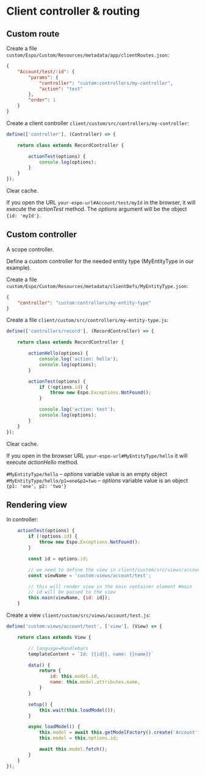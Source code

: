# Client controller & routing

## Custom route

Create a file `custom/Espo/Custom/Resources/metadata/app/clientRoutes.json`:

```json
{
    "Account/test/:id": {
        "params": {
            "controller": "custom:controllers/my-controller",
            "action": "test"
        },
        "order": 1
    }
}
```

Create a client controller `client/custom/src/controllers/my-controller`:

```js
define(['controller'], (Controller) => {

    return class extends RecordController {

        actionTest(options) {
            console.log(options);
        }
    }
});
```

Clear cache.

If you open the URL `your-espo-url#Account/test/myId`  in the browser, it will execute the *actionTest* method. The *options* argument will be the object `{id: 'myId'}`.

## Custom controller

A scope controller.

Define a custom controller for the needed entity type (MyEntityType in our example).

Create a file `custom/Espo/Custom/Resources/metadata/clientDefs/MyEntityType.json`:

```json
{
    "controller": "custom:controllers/my-entity-type"
}
```

Create a file `client/custom/src/controllers/my-entity-type.js`:

```js
define(['controllers/record'], (RecordController) => {

    return class extends RecordController {

        actionHello(options) {
            console.log('action: hello');
            console.log(options);
        }

        actionTest(options) {
            if (!options.id) {
                throw new Espo.Exceptions.NotFound();
            }

            console.log('action: test');
            console.log(options);
        }
    }
});
```

Clear cache.

If you open in the browser URL `your-espo-url#MyEntityType/hello` it will execute *actionHello* method.

`#MyEntityType/hello` – *options* variable value is an empty object
`#MyEntityType/hello/p1=one&p2=two` – *options* variable value is an object `{p1: 'one', p2: 'two'}`

## Rendering view

In controller:
```js
    actionTest(options) {
        if (!options.id) {
            throw new Espo.Exceptions.NotFound();
        }

        const id = options.id;

        // we need to define the view in client/custom/src/views/account/test.js
        const viewName = 'custom:views/account/test'; 

        // this will render view in the main container element #main
        // id will be passed to the view
        this.main(viewName, {id: id});
    }
```

Create a view `client/custom/src/views/account/test.js`:

```js
define('custom:views/account/test', ['view'], (View) => {

    return class extends View {

        // language=Handlebars
        templateContent = `Id: {{id}}, name: {{name}}`

        data() {
            return {
                id: this.model.id,
                name: this.model.attributes.name,
            }
        }

        setup() {
            this.wait(this.loadModel());
        }

        async loadModel() {
            this.model = await this.getModelFactory().create('Account');
            this.model = this.options.id;

            await this.model.fetch();
        }
    }
});
```
